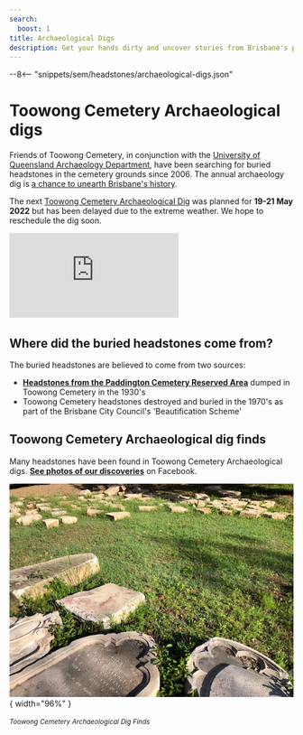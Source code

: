 ```yaml
---
search:
  boost: 1
title: Archaeological Digs
description: Get your hands dirty and uncover stories from Brisbane's past 
---
```


--8<-- "snippets/sem/headstones/archaeological-digs.json"

# Toowong Cemetery Archaeological digs

Friends of Toowong Cemetery, in conjunction with the [University of Queensland Archaeology Department](https://social-science.uq.edu.au/undergraduate/archaeology), have been searching for buried headstones in the cemetery grounds since 2006. The annual archaeology dig is [a chance to unearth Brisbane's history](https://www.abc.net.au/news/2018-05-26/archaeology-dig-at-toowong-cemetery-a-chance-to-unearth-history/9800474). 

The next [Toowong Cemetery Archaeological Dig](https://archaeologyweek.org/events-list?category=Qld) was planned for **19-21 May 2022** but has been delayed due to the extreme weather. We hope to reschedule the dig soon.

<div class="video-wrapper">
  <iframe src="https://www.youtube.com/embed/hgCx4OW69cY" title="YouTube video player" frameborder="0" allow="accelerometer; clipboard-write; encrypted-media; gyroscope; picture-in-picture" allowfullscreen></iframe>
</div> 

## Where did the buried headstones come from?

The buried headstones are believed to come from two sources: 

- **[Headstones from the Paddington Cemetery Reserved Area](lost-paddington-headstones.md)** dumped in Toowong Cemetery in the 1930's
- Toowong Cemetery headstones destroyed and buried in the 1970's as part of the Brisbane City Council's 'Beautification Scheme'

## Toowong Cemetery Archaeological dig finds 

Many headstones have been found in Toowong Cemetery Archaeological digs. **[See photos of our discoveries](https://www.facebook.com/pg/1871fotc/photos/?ref=page_internal)** on Facebook.

![Discovered headstones](../assets/lost-and-found.jpg){ width="96%" } 

*<small>Toowong Cemetery Archaeological Dig Finds</small>*
